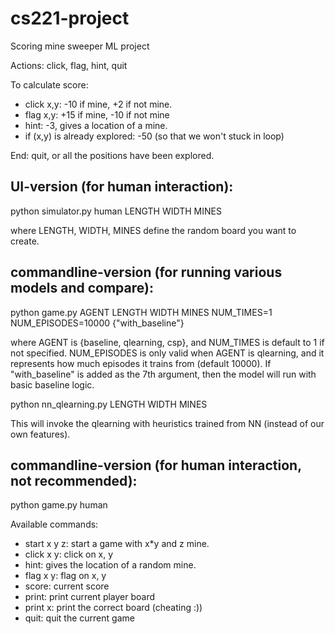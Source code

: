 # cs221-project
Scoring mine sweeper ML project

Actions: click, flag, hint, quit
<p>To calculate score:</p>
<ul>
<li>click x,y: -10 if mine, +2 if not mine.</li>
<li>flag x,y: +15 if mine, -10 if not mine</li>
<li>hint: -3, gives a location of a mine.</li>
<li>if (x,y) is already explored: -50 (so that we won't stuck in loop)</li>
</ul>
End: quit, or all the positions have been explored.

## UI-version (for human interaction):

python simulator.py human LENGTH WIDTH MINES

where LENGTH, WIDTH, MINES define the random board you want to create.

## commandline-version (for running various models and compare):

python game.py AGENT LENGTH WIDTH MINES NUM_TIMES=1 NUM_EPISODES=10000 {"with_baseline"}

where AGENT is {baseline, qlearning, csp}, and NUM_TIMES is default to 1 if not specified. NUM_EPISODES is only valid when AGENT is qlearning, and it represents how much episodes it trains from (default 10000). If "with_baseline" is added as the 7th argument, then the model will run with basic baseline logic.

python nn_qlearning.py LENGTH WIDTH MINES

This will invoke the qlearning with heuristics trained from NN (instead of our own features).


## commandline-version (for human interaction, not recommended):

python game.py human

<p>Available commands:</p>
<ul>
<li>start x y z: start a game with x*y and z mine.</li>
<li>click x y: click on x, y</li>
<li>hint: gives the location of a random mine.</li>
<li>flag x y: flag on x, y</li>
<li>score: current score</li>
<li>print: print current player board</li>
<li>print x: print the correct board (cheating :))</li>
<li>quit: quit the current game</li>
</ul>
